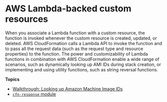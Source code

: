 # AWS Lambda\-backed custom resources<a name="template-custom-resources-lambda"></a>

When you associate a Lambda function with a custom resource, the function is invoked whenever the custom resource is created, updated, or deleted\. AWS CloudFormation calls a Lambda API to invoke the function and to pass all the request data \(such as the request type and resource properties\) to the function\. The power and customizability of Lambda functions in combination with AWS CloudFormation enable a wide range of scenarios, such as dynamically looking up AMI IDs during stack creation, or implementing and using utility functions, such as string reversal functions\.

**Topics**

- [Walkthrough: Looking up Amazon Machine Image IDs](walkthrough-custom-resources-lambda-lookup-amiids.md)
- [`cfn-response` module](cfn-lambda-function-code-cfnresponsemodule.md)
